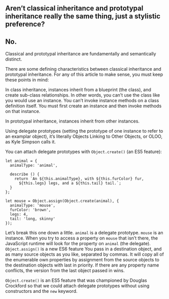 ## Aren’t classical inheritance and prototypal inheritance really the same thing, just a stylistic preference?

## No.

Classical and prototypal inheritance are fundamentally and semantically distinct.

There are some defining characteristics between classical inheritance and prototypal inheritance. For any of this article to make sense, you must keep these points in mind:

In class inheritance, instances inherit from a blueprint (the class), and create sub-class relationships. In other words, you can’t use the class like you would use an instance. You can’t invoke instance methods on a class definition itself. You must first create an instance and then invoke methods on that instance.

In prototypal inheritance, instances inherit from other instances.

Using delegate prototypes (setting the prototype of one instance to refer to an examplar object), it’s literally Objects Linking to Other Objects, or OLOO, as Kyle Simpson calls it.

You can attach delegate prototypes with `Object.create()` (an ES5 feature):

```
let animal = {
  animalType: 'animal',

  describe () {
    return `An ${this.animalType}, with ${this.furColor} fur,
      ${this.legs} legs, and a ${this.tail} tail.`;
  }
};

let mouse = Object.assign(Object.create(animal), {
  animalType: 'mouse',
  furColor: 'brown',
  legs: 4,
  tail: 'long, skinny'
});

```

Let’s break this one down a little. `animal` is a delegate prototype. `mouse` is an instance. When you try to access a property on `mouse` that isn’t there, the JavaScript runtime will look for the property on `animal` (the delegate).
`Object.assign()` is a new ES6 feature You pass in a destination object, and as many source objects as you like, separated by commas. It will copy all of the enumerable own properties by assignment from the source objects to the destination objects with last in priority. If there are any property name conflicts, the version from the last object passed in wins.

`Object.create()` is an ES5 feature that was championed by Douglas Crockford so that we could attach delegate prototypes without using constructors and the `new` keyword.
